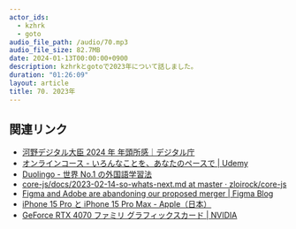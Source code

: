 ```yaml
---
actor_ids:
  - kzhrk
  - goto
audio_file_path: /audio/70.mp3
audio_file_size: 82.7MB
date: 2024-01-13T00:00:00+0900
description: kzhrkとgotoで2023年について話しました。
duration: "01:26:09"
layout: article
title: 70. 2023年
---
```


<!-- prettier-ignore-start -->

## 関連リンク

- [河野デジタル大臣 2024 年 年頭所感｜デジタル庁](https://www.digital.go.jp/news/154c98ed-5608-4500-af34-56cfeeba9046)
- [オンラインコース - いろんなことを、あなたのペースで \| Udemy](https://www.udemy.com/ja/)
- [Duolingo - 世界 No.1 の外国語学習法](https://www.duolingo.com/)
- [core-js/docs/2023-02-14-so-whats-next.md at master · zloirock/core-js](https://github.com/zloirock/core-js/blob/master/docs/2023-02-14-so-whats-next.md)
- [Figma and Adobe are abandoning our proposed merger \| Figma Blog](https://www.figma.com/ja/blog/figma-adobe-abandon-proposed-merger/)
- [iPhone 15 Pro と iPhone 15 Pro Max - Apple（日本）](https://www.apple.com/jp/iphone-15-pro/)
- [GeForce RTX 4070 ファミリ グラフィックスカード \| NVIDIA](https://www.nvidia.com/ja-jp/geforce/graphics-cards/40-series/rtx-4070-family/)
<!-- prettier-ignore-end -->
